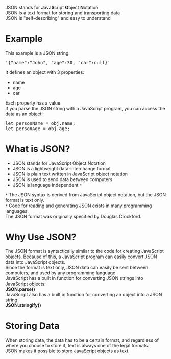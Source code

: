 JSON stands for <b>J</b>ava<b>S</b>cript <b>O</b>bject <b>N</b>otation
<br>
JSON is a text format for storing and transporting data
<br>
JSON is "self-describing" and easy to understand
<h1>Example</h1>
This example is a JSON string:
<pre>'{"name":"John", "age":30, "car":null}'</pre>
It defines an object with 3 properties:
<ul>
  <li>name</li>
  <li>age</li>
  <li>car</li>
</ul>
Each property has a value.
<br>
If you parse the JSON string with a JavaScript program, you can access the data as an object:
<pre>
let personName = obj.name;
let personAge = obj.age;
</pre>
<h1>What is JSON?</h1>
<ul>
  <li>JSON stands for JavaScript Object Notation</li>
  <li>JSON is a lightweight data-interchange format</li>
  <li>JSON is plain text written in JavaScript object notation</li>
  <li>JSON is used to send data between computers</li>
  <li>JSON is language independent <code>*</code></li>
</ul>
<code>*</code> The JSON syntax is derived from JavaScript object notation, but the JSON format is text only.
<br>
<code>*</code> Code for reading and generating JSON exists in many programming languages.
<br>
The JSON format was originally specified by Douglas Crockford.
<h1>Why Use JSON?</h1>
The JSON format is syntactically similar to the code for creating JavaScript objects. Because of this, a JavaScript program can easily convert JSON data into JavaScript objects.
<br>
Since the format is text only, JSON data can easily be sent between computers, and used by any programming language.
<br>
JavaScript has a built in function for converting JSON strings into JavaScript objects:
<br>
<b>JSON.parse()</b>
<br>
JavaScript also has a built in function for converting an object into a JSON string:
<br>
<b>JSON.stringify()</b>
<h1>Storing Data</h1>
When storing data, the data has to be a certain format, and regardless of where you choose to store it, text is always one of the legal formats.
<br>
JSON makes it possible to store JavaScript objects as text.

